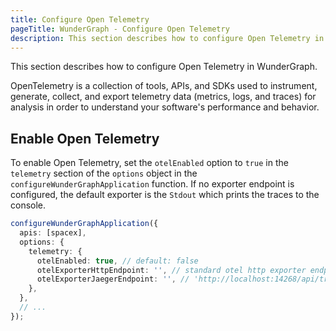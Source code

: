 ```yaml
---
title: Configure Open Telemetry
pageTitle: WunderGraph - Configure Open Telemetry
description: This section describes how to configure Open Telemetry in WunderGraph.
---
```


This section describes how to configure Open Telemetry in WunderGraph.

OpenTelemetry is a collection of tools, APIs, and SDKs used to instrument, generate, collect, and export telemetry data (metrics, logs, and traces) for analysis in order to understand your software's performance and behavior.

## Enable Open Telemetry

To enable Open Telemetry, set the `otelEnabled` option to `true` in the `telemetry` section of the `options` object in the `configureWunderGraphApplication` function.
If no exporter endpoint is configured, the default exporter is the `Stdout` which prints the traces to the console.

```typescript
configureWunderGraphApplication({
  apis: [spacex],
  options: {
    telemetry: {
      otelEnabled: true, // default: false
      otelExporterHttpEndpoint: '', // standard otel http exporter endpoint
      otelExporterJaegerEndpoint: '', // 'http://localhost:14268/api/traces'
    },
  },
  // ...
});
```
